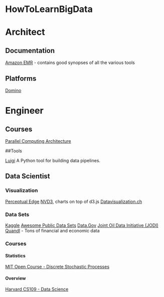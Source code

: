 # HowToLearnBigData

# Architect

## Documentation

<a href="http://docs.aws.amazon.com/ElasticMapReduce/latest/DeveloperGuide/emr-what-is-emr.html">Amazon EMR</a> - contains good synopses of all the various tools

## Platforms

<a href="https://www.dominodatalab.com/">Domino</a>

# Engineer

## Courses

<a href="http://15418.courses.cs.cmu.edu/spring2015/">Parallel Computing Architecture</a>

##Tools

<a href="https://github.com/spotify/luigi">Luigi</a> A Python tool for building data pipelines.

## Data Scientist

### Visualization

<a href="http://www.perceptualedge.com/about.php">Perceptual Edge</a>
<a href="http://nvd3.org/">NVD3</a>, charts on top of d3.js
<a href="http://selection.datavisualization.ch/">Datavisualization.ch</a>

### Data Sets

<a href="https://www.kaggle.com/">Kaggle</a>
<a href="https://github.com/caesar0301/awesome-public-datasets">Awesome Public Data Sets</a>
<a href="http://www.data.gov/">Data.Gov</a>
<a href="https://www.jodidata.org/oil/database/data-downloads.aspx">Joint Oil Data Initiative (JODI)</a>
<a href="https://www.quandl.com/">Quandl</a> - Tons of financial and economic data

### Courses

#### Statistics
<a href="http://ocw.mit.edu/courses/electrical-engineering-and-computer-science/6-262-discrete-stochastic-processes-spring-2011/">MIT Open Course - Discrete Stochastic Processes</a>

#### Overview

<a href="http://cs109.github.io/2015/">Harvard CS109 - Data Science</a>
